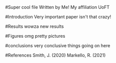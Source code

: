 #Super cool file
Written by Me!
My affiliation UoFT

#Introduction
Very important paper isn't that crazy!

#Results
wowza new results

#Figures
omg pretty pictures 

#conclusions
very conclusive things going on here

#References
Smith, J. (2020)
Markello, R. (2021)
